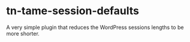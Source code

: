 # tn-tame-session-defaults
A very simple plugin that reduces the WordPress sessions lengths to be more shorter.
